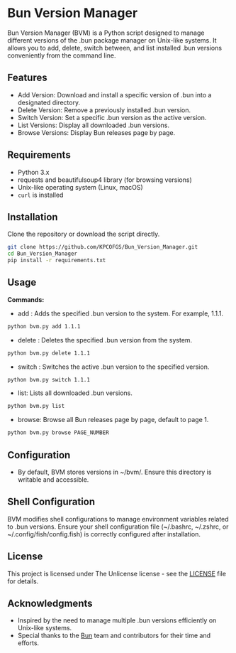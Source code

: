 # Bun Version Manager

Bun Version Manager (BVM) is a Python script designed to manage different versions of the .bun package manager on Unix-like systems. It allows you to add, delete, switch between, and list installed .bun versions conveniently from the command line.

## Features
* Add Version: Download and install a specific version of .bun into a designated directory.
* Delete Version: Remove a previously installed .bun version.
* Switch Version: Set a specific .bun version as the active version.
* List Versions: Display all downloaded .bun versions.
* Browse Versions: Display Bun releases page by page.
## Requirements
* Python 3.x
* requests and beautifulsoup4 library (for browsing versions)
* Unix-like operating system (Linux, macOS)
* `curl` is installed
## Installation

Clone the repository or download the script directly.
```bash
git clone https://github.com/KPCOFGS/Bun_Version_Manager.git
cd Bun_Version_Manager
pip install -r requirements.txt
```
## Usage
**Commands:**
* add <version>: Adds the specified .bun version to the system. For example, 1.1.1.
```bash
python bvm.py add 1.1.1
```
* delete <version>: Deletes the specified .bun version from the system.
```bash
python bvm.py delete 1.1.1
```
* switch <version>: Switches the active .bun version to the specified version.
```bash
python bvm.py switch 1.1.1
```
* list: Lists all downloaded .bun versions.
```bash
python bvm.py list
```
* browse: Browse all Bun releases page by page, default to page 1.
```bash
python bvm.py browse PAGE_NUMBER
```

## Configuration
* By default, BVM stores versions in ~/bvm/. Ensure this directory is writable and accessible.
  
## Shell Configuration

BVM modifies shell configurations to manage environment variables related to .bun versions. Ensure your shell configuration file (~/.bashrc, ~/.zshrc, or ~/.config/fish/config.fish) is correctly configured after installation.

## License
This project is licensed under The Unlicense license - see the [LICENSE](LICENSE) file for details.

## Acknowledgments
* Inspired by the need to manage multiple .bun versions efficiently on Unix-like systems.
* Special thanks to the [Bun](https://github.com/oven-sh/bun) team and contributors for their time and efforts.
